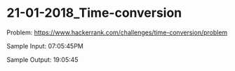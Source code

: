 # 21-01-2018_Time-conversion
Problem: https://www.hackerrank.com/challenges/time-conversion/problem

Sample Input:
07:05:45PM

Sample Output:
19:05:45
